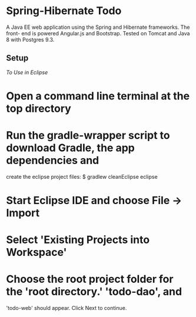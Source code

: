 # Spring-Hibernate Todo

A Java EE web application using the Spring and Hibernate frameworks. The front-
end is powered Angular.js and Bootstrap. Tested on Tomcat and Java 8 with 
Postgres 9.3.

## Setup

*To Use in Eclipse*
# Open a command line terminal at the top directory
# Run the gradle-wrapper script to download Gradle, the app dependencies and
create the eclipse project files:
    $ gradlew cleanEclipse eclipse
# Start Eclipse IDE and choose File -> Import
# Select 'Existing Projects into Workspace'
# Choose the root project folder for the 'root directory.' 'todo-dao', and
'todo-web' should appear. Click Next to continue.